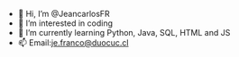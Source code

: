 - 👋 Hi, I’m @JeancarlosFR
- 👀 I’m interested in coding
- 🌱 I’m currently learning Python, Java, SQL, HTML and JS
- 📫 Email:je.franco@duocuc.cl

<!---
JeancarlosFR/JeancarlosFR is a ✨ special ✨ repository because its `README.md` (this file) appears on your GitHub profile.
You can click the Preview link to take a look at your changes.
--->
